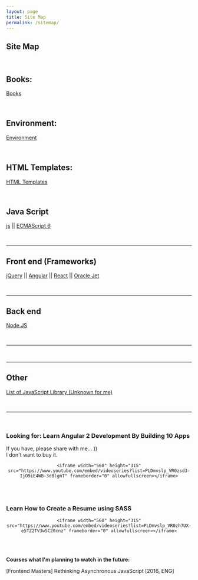 ```yaml
---
layout: page
title: Site Map
permalink: /sitemap/
---
```



## Site Map


<br/>

## Books:

[Books](/books/)


<br/>

## Environment:

<a href="/env/">Environment</a>

<br/>

## HTML Templates:

<a href="/html-templates/">HTML Templates</a>


<br/>

## Java Script

<a href="/js/">js</a> ||
<a href="/es6/">ECMAScript 6</a>



<br/>
<hr/>


## Front end (Frameworks)

<a href="/frontend/jquery/">jQuery</a> ||
<a href="/frontend/angular/">Angular</a> ||
<a href="/frontend/react/">React</a> ||
<a href="/js/oracle-jet/">Oracle Jet</a>


<br/>
<hr/>


## Back end

[Node.JS](/backend/nodejs/)

<br/>
<hr/>


<br/>
<hr/>


## Other

[List of JavaScript Library (Unknown for me)](/js-library-list/)


<br/>
<hr/>
<br/>

### Looking for: Learn Angular 2 Development By Building 10 Apps

If you have, please share with me... ))  
I don't want to buy it.

<div align="center">

    <iframe width="560" height="315" src="https://www.youtube.com/embed/videoseries?list=PLDmvslp_VR0zsd3-IjO9iE4WB-3dBlgmT" frameborder="0" allowfullscreen></iframe>

</div>


<br/><br/>

### Learn How to Create a Resume using SASS

<div align="center">

    <iframe width="560" height="315" src="https://www.youtube.com/embed/videoseries?list=PLDmvslp_VR0zh7UX-e5TZ2TV3w5C20cnz" frameborder="0" allowfullscreen></iframe>

</div>




<br/><br/>

<strong>Courses what I'm planning to watch in the future:</strong>


[Frontend Masters] Rethinking Asynchronous JavaScript [2016, ENG]

